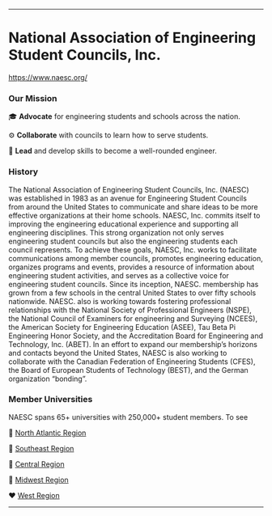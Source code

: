 * * *

# National Association of Engineering Student Councils, Inc.

https://www.naesc.org/

### Our Mission

:mortar_board: **Advocate** for engineering students and schools across the nation.

:gear: **Collaborate** with councils to learn how to serve students.

:brain: **Lead** and develop skills to become a well-rounded engineer.

### History

The National Association of Engineering Student Councils, Inc. (NAESC) was established in 1983 as an avenue for Engineering Student Councils from around the United States to communicate and share ideas to be more effective organizations at their home schools. NAESC, Inc. commits itself to improving the engineering educational experience and supporting all engineering disciplines. This strong organization not only serves engineering student councils but also the engineering students each council represents. To achieve these goals, NAESC, Inc. works to facilitate communications among member councils, promotes engineering education, organizes programs and events, provides a resource of information about engineering student activities, and serves as a collective voice for engineering student councils. Since its inception, NAESC. membership has grown from a few schools in the central United States to over fifty schools nationwide. NAESC. also is working towards fostering professional relationships with the National Society of Professional Engineers (NSPE), the National Council of Examiners for engineering and Surveying (NCEES), the American Society for Engineering Education (ASEE), Tau Beta Pi Engineering Honor Society, and the Accreditation Board for Engineering and Technology, Inc. (ABET). In an effort to expand our membership’s horizons and contacts beyond the United States, NAESC is also working to collaborate with the Canadian Federation of Engineering Students (CFES), the Board of European Students of Technology (BEST), and the German organization “bonding”.

### Member Universities

NAESC spans 65+ universities with 250,000+ student members. To see

:orange_heart: [North Atlantic Region](https://www.naesc.org/north-atlantic)

:blue_heart: [Southeast Region](https://www.naesc.org/southeast)

:green_heart: [Central Region](https://www.naesc.org/central)

:purple_heart: [Midwest Region](https://www.naesc.org/midwest)

:heart: [West Region](https://www.naesc.org/west)

* * *
